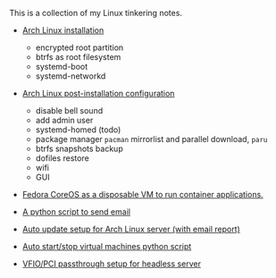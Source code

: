 This is a collection of my Linux tinkering notes.

- [Arch Linux installation](https://github.com/Bai-Chiang/Linux_tinkering_notes/blob/main/Arch_Linux_installation.md)
  - encrypted root partition
  - btrfs as root filesystem
  - systemd-boot
  - systemd-networkd

- [Arch Linux post-installation configuration](https://github.com/Bai-Chiang/Linux_tinkering_notes/blob/main/Arch_Linux_post-installation_configuration.md)
  - disable bell sound
  - add admin user
  - systemd-homed (todo)
  - package manager `pacman` mirrorlist and parallel download, `paru`
  - btrfs snapshots backup
  - dofiles restore
  - wifi
  - GUI

- [Fedora CoreOS as a disposable VM to run container applications.](https://github.com/Bai-Chiang/Linux_tinkering_notes/blob/main/Fedora_CoreOS.md)
- [A python script to send email](https://github.com/Bai-Chiang/Linux_tinkering_notes/tree/main/python_send_email)
- [Auto update setup for Arch Linux server (with email report)](https://github.com/Bai-Chiang/Linux_tinkering_notes/tree/main/Arch_Linux_auto_update_script)
- [Auto start/stop virtual machines python script](https://github.com/Bai-Chiang/Linux_tinkering_notes/tree/main/libvirt_python_script)
- [VFIO/PCI passthrough setup for headless server](https://github.com/Bai-Chiang/Linux_tinkering_notes/blob/f5c3fbdf7ea5d2ced48ce3c162f8369803b840ff/PCI_passthrough_headless_host.md)
